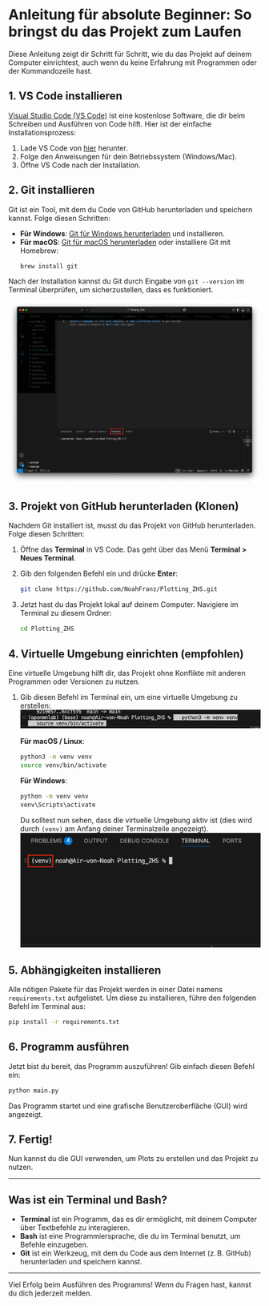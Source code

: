 # Anleitung für absolute Beginner: So bringst du das Projekt zum Laufen

Diese Anleitung zeigt dir Schritt für Schritt, wie du das Projekt auf deinem Computer einrichtest, auch wenn du keine Erfahrung mit Programmen oder der Kommandozeile hast.

## 1. **VS Code installieren**

[Visual Studio Code (VS Code)](https://code.visualstudio.com/) ist eine kostenlose Software, die dir beim Schreiben und Ausführen von Code hilft. Hier ist der einfache Installationsprozess:

1. Lade VS Code von [hier](https://code.visualstudio.com/) herunter.
2. Folge den Anweisungen für dein Betriebssystem (Windows/Mac).
3. Öffne VS Code nach der Installation.

## 2. **Git installieren**

Git ist ein Tool, mit dem du Code von GitHub herunterladen und speichern kannst. Folge diesen Schritten:

- **Für Windows**: [Git für Windows herunterladen](https://git-scm.com/download/win) und installieren.
- **Für macOS**: [Git für macOS herunterladen](https://git-scm.com/download/mac) oder installiere Git mit Homebrew:
  ```bash
  brew install git
  ```

Nach der Installation kannst du Git durch Eingabe von `git --version` im Terminal überprüfen, um sicherzustellen, dass es funktioniert.

![Where to find Terminal](./Screenshots/VSCode_Terminal.png)

## 3. **Projekt von GitHub herunterladen (Klonen)**

Nachdem Git installiert ist, musst du das Projekt von GitHub herunterladen. Folge diesen Schritten:

1. Öffne das **Terminal** in VS Code. Das geht über das Menü **Terminal > Neues Terminal**.
2. Gib den folgenden Befehl ein und drücke **Enter**:

    ```bash
    git clone https://github.com/NoahFranz/Plotting_ZHS.git
    ```

3. Jetzt hast du das Projekt lokal auf deinem Computer. Navigiere im Terminal zu diesem Ordner:

    ```bash
    cd Plotting_ZHS
    ```

## 4. **Virtuelle Umgebung einrichten (empfohlen)**

Eine virtuelle Umgebung hilft dir, das Projekt ohne Konflikte mit anderen Programmen oder Versionen zu nutzen.

1. Gib diesen Befehl im Terminal ein, um eine virtuelle Umgebung zu erstellen:
   ![Location to enter code for venv](./Screenshots/create_venv.png)
   
   **Für macOS / Linux**:
   ```bash
   python3 -m venv venv
   source venv/bin/activate
   ```

   **Für Windows**:
   ```bash
   python -m venv venv
   venv\Scripts\activate
   ```

   Du solltest nun sehen, dass die virtuelle Umgebung aktiv ist (dies wird durch `(venv)` am Anfang deiner Terminalzeile angezeigt).
   ![Where to check for venv](./Screenshots/check_venv.png)

## 5. **Abhängigkeiten installieren**

Alle nötigen Pakete für das Projekt werden in einer Datei namens `requirements.txt` aufgelistet. Um diese zu installieren, führe den folgenden Befehl im Terminal aus:

```bash
pip install -r requirements.txt
```

## 6. **Programm ausführen**

Jetzt bist du bereit, das Programm auszuführen! Gib einfach diesen Befehl ein:

```bash
python main.py
```

Das Programm startet und eine grafische Benutzeroberfläche (GUI) wird angezeigt.

## 7. **Fertig!**

Nun kannst du die GUI verwenden, um Plots zu erstellen und das Projekt zu nutzen.

---

## Was ist ein Terminal und Bash?

- **Terminal** ist ein Programm, das es dir ermöglicht, mit deinem Computer über Textbefehle zu interagieren.
- **Bash** ist eine Programmiersprache, die du im Terminal benutzt, um Befehle einzugeben.
- **Git** ist ein Werkzeug, mit dem du Code aus dem Internet (z. B. GitHub) herunterladen und speichern kannst.

---

Viel Erfolg beim Ausführen des Programms! Wenn du Fragen hast, kannst du dich jederzeit melden.
